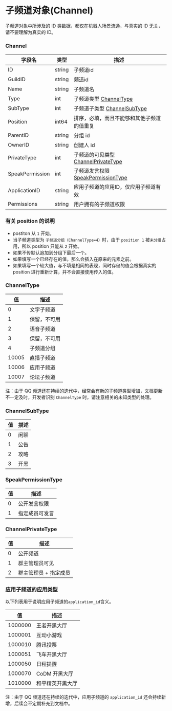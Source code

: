 # 子频道对象(Channel)

子频道对象中所涉及的 ID 类数据，都仅在机器人场景流通，与真实的 ID 无关，请不要理解为真实的 ID。

### Channel

| 字段名    | 类型   | 描述                                           |
| --------- | ------ | ---------------------------------------------- |
| ID        | string | 子频道id                                       |
| GuildID   | string | 频道id                                         |
| Name      | string | 子频道名                                       |
| Type      | int    | 子频道类型 [ChannelType](#channeltype)         |
| SubType   | int    | 子频道子类型 [ChannelSubType](#channelsubtype) |
| Position  | int64    | 排序，必填，而且不能够和其他子频道的值重复     |
| ParentID  | string | 分组 id                                        |
| OwnerID   | string | 创建人 id                                      |
| PrivateType| int   | 子频道的可见类型 [ChannelPrivateType](#ChannelPrivateType)   |
| SpeakPermission | int | 子频道发言权限 [SpeakPermissionType](#SpeakPermissionType)  |
| ApplicationID | string | 应用子频道的应用ID，仅应用子频道有效|
| Permissions | string | 用户拥有的子频道权限 |

### 有关 position 的说明

- postiton 从 `1` 开始。
- 当子频道类型为 `子频道分组（ChannelType=4）`时，由于 `position 1` 被`未分组`占用，所以 position 只能从 `2` 开始。
- 如果不传默认追加到分组下最后一个。
- 如果填写一个已经存在的值，那么会插入在原来的元素之前。
- 如果填写一个较大值，与不填是相同的表现，同时存储的值会根据真实的 position 进行重新计算，并不会直接使用传入的值。

### ChannelType

| 值    | 描述         |
| ----- | ------------ |
| 0     | 文字子频道   |
| 1     | 保留，不可用 |
| 2     | 语音子频道   |
| 3     | 保留，不可用 |
| 4     | 子频道分组   |
| 10005 | 直播子频道   |
| 10006 | 应用子频道   |
| 10007 | 论坛子频道   |

注：由于 QQ 频道还在持续的迭代中，经常会有新的子频道类型增加，文档更新不一定及时，开发者识别 `ChannelType` 时，请注意相关的未知类型的处理。

### ChannelSubType

| 值  | 描述 |
| --- | ---- |
| 0   | 闲聊 |
| 1   | 公告 |
| 2   | 攻略 |
| 3   | 开黑 |

### SpeakPermissionType

| 值  | 描述 |
| --- | ---- |
| 0   | 公开发言权限 |
| 1   | 指定成员可发言 |

### ChannelPrivateType

| 值  | 描述 |
| --- | ---- |
| 0   | 公开频道 |
| 1   | 群主管理员可见 |
| 2   | 群主管理员 + 指定成员 |

### 应用子频道的应用类型

以下列表用于说明应用子频道的`application_id`含义。

| 值      | 描述             |
| ------- | ---------------- |
| 1000000 | 王者开黑大厅     |
| 1000001 | 互动小游戏       |
| 1000010 | 腾讯投票         |
| 1000051 | 飞车开黑大厅     |
| 1000050 | 日程提醒         |
| 1000070 | CoDM 开黑大厅    |
| 1010000 | 和平精英开黑大厅 |

注：由于 QQ 频道还在持续的迭代中，应用子频道的 `application_id` 还会持续新增，后续会不定期补充到文档中。
